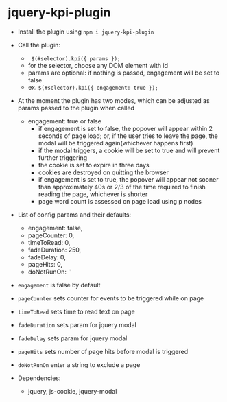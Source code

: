 # jquery-kpi-plugin

- Install the plugin using `npm i jquery-kpi-plugin`
- Call the plugin:
	-  ``` $(#selector).kpi({ params });```
	- for the selector, choose any DOM element with id
	- params are optional: if nothing is passed, engagement will be set to false
	- ex. ```$(#selector).kpi({ engagement: true });```

- At the moment the plugin has two modes, which can be adjusted as params passed to the plugin when called
  - engagement: true or false
  	- if engagement is set to false, the popover will appear within 2 seconds of page load; or, if the user tries to leave the page, the modal will be triggered again(whichever happens first)
  	- if the modal triggers, a cookie will be set to true and will prevent further triggering
  	- the cookie is set to expire in three days
  	- cookies are destroyed on quitting the browser
  	- if engagement is set to true, the popover will appear not sooner than approximately 40s or 2/3 of the time required to finish reading the page, whichever is shorter
  	- page word count is assessed on page load using p nodes

- List of config params and their defaults:
    - engagement: false,
    - pageCounter: 0,
    - timeToRead: 0,
    - fadeDuration: 250,
    - fadeDelay: 0,
    - pageHits: 0,
    - doNotRunOn: ''


- `engagement` is false by default
- `pageCounter` sets counter for events to be triggered while on page
- `timeToRead` sets time to read text on page
- `fadeDuration` sets param for jquery modal
- `fadeDelay` sets param for jquery modal
- `pageHits` sets number of page hits before modal is triggered
- `doNotRunOn` enter a string to exclude a page

- Dependencies:
  - jquery, js-cookie, jquery-modal
